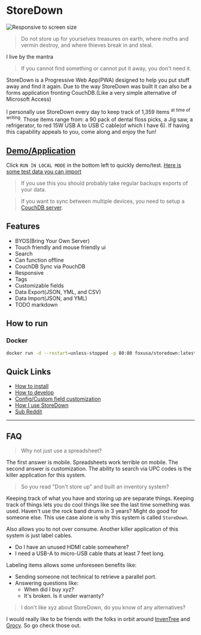 # StoreDown

![Responsive to screen size](./docs/images/responsive.png)
> Do not store up for yourselves treasures on earth, where moths and vermin destroy, and where thieves break in and steal.

I live by the mantra

> If you cannot find something or cannot put it away, you don't need it.

StoreDown is a Progressive Web App(PWA) designed to help you put stuff away and find it again.
Due to the way StoreDown was built it can also be a forms application fronting CouchDB.(Like a very simple alternative of Microsoft Access)

I personally use StoreDown every day to keep track of 1,359 items <sup> at time of writing</sup>. Those items range from: a 90 pack of dental floss picks, a Jig saw, a refrigerator, to red 15W USB A to USB C cable(of which I have 6). If having this capability appeals to you, come along and enjoy the fun!


## [Demo/Application](https://foxusa.github.io/StoreDown/dist/)
Click `RUN IN LOCAL MODE` in the bottom left to quickly demo/test.
[Here is some test data you can import](https://gist.github.com/FoxUSA/80bc1b72b896a5d1db550ea7aaf4a167)

> If you use this you should probably take regular backups exports of your data.

> If you want to sync between multiple devices, you need to setup a [CouchDB server](https://hub.docker.com/_/couchdb).

## Features
- BYOS(Bring Your Own Server)
- Touch friendly and mouse friendly ui
- Search
- Can function offline
- CouchDB Sync via PouchDB
- Responsive
- Tags
- Customizable fields
- Data Export(JSON, YML, and CSV)
- Data Import(JSON, and YML)
- TODO markdown

## How to run

### Docker

```bash
docker run -d --restart=unless-stopped -p 80:80 foxusa/storedown:latest
```

## Quick Links
- [How to install](./docs/install.md)
- [How to develop](./docs/development.md)
- [Config/Custom field customization](./docs/config.schema.md)
- [How I use StoreDown](./docs/system.md)
- [Sub Reddit](https://www.reddit.com/r/storedown/)

---

## FAQ

> Why not just use a spreadsheet?

The first answer is mobile. Spreadsheets work terrible on mobile.
The second answer is customization. The ability to search via UPC codes is the killer application for this system.

> So you read "Don't store up" and built an inventory system?

Keeping track of what you have and storing up are separate things.
Keeping track of things lets you do cool things like see the last time something was used.
Haven't use the rock band drums in 3 years? Might do good for someone else.
This use case alone is why this system is called `StoreDown`.

Also allows you to not over consume.
Another killer application of this system is just label cables.
- Do I have an unused HDMI cable somewhere?
- I need a USB-A to micro-USB cable thats at least 7 feet long.

Labeling items allows some unforeseen benefits like:
- Sending someone not technical to retrieve a parallel port.
- Answering questions like:
  - When did I buy xyz?
  - It's broken. Is it under warranty?

> I don't like xyz about StoreDown, do you know of any alternatives? 

I would really like to be friends with the folks in orbit around [InvenTree](https://github.com/inventree/InvenTree) and [Grocy](https://github.com/grocy/grocy). 
So go check those out.